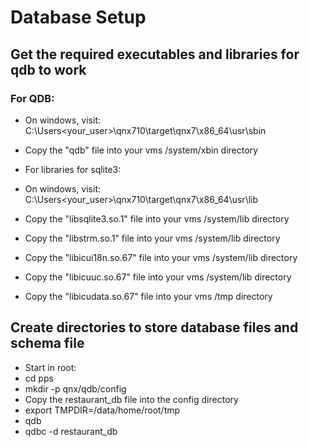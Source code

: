 # Database Setup

## Get the required executables and libraries for qdb to work
### For QDB:
- On windows, visit: C:\Users<your_user>\qnx710\target\qnx7\x86_64\usr\sbin
- Copy the "qdb" file into your vms /system/xbin directory

- For libraries for sqlite3:
- On windows, visit: C:\Users<your_user>\qnx710\target\qnx7\x86_64\usr\lib
- Copy the "libsqlite3.so.1" file into your vms /system/lib directory
- Copy the "libstrm.so.1" file into your vms /system/lib directory
- Copy the "libicui18n.so.67" file into your vms /system/lib directory
- Copy the "libicuuc.so.67" file into your vms /system/lib directory
- Copy the "libicudata.so.67" file into your vms /tmp directory

## Create directories to store database files and schema file
- Start in root:
- cd pps
- mkdir -p qnx/qdb/config
- Copy the restaurant_db file into the config directory
- export TMPDIR=/data/home/root/tmp
- qdb
- qdbc -d restaurant_db


